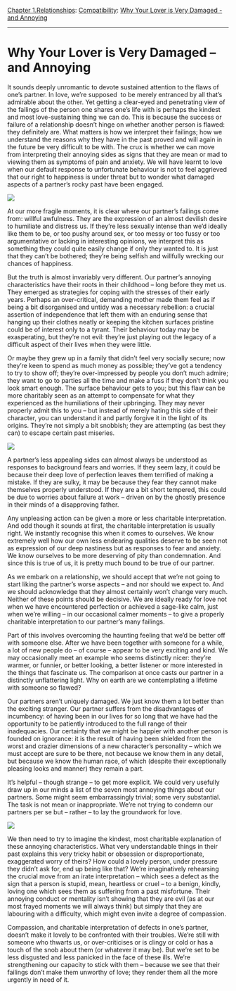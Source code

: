 [Chapter 1.Relationships](https://www.theschooloflife.com/thebookoflife/category/relationships/): [Compatibility](https://www.theschooloflife.com/thebookoflife/category/relationships/compatibility/): [Why Your Lover is Very Damaged - and Annoying](https://www.theschooloflife.com/thebookoflife/why-your-lover-is-very-damaged-and-annoying/)

* * *

# Why Your Lover is Very Damaged – and Annoying

It sounds deeply unromantic to devote sustained attention to the flaws of one’s partner. In love, we’re supposed &nbsp;to be merely entranced by all that’s admirable about the other. Yet getting a clear-eyed and penetrating view of the failings of the person one shares one’s life with is perhaps the kindest and most love-sustaining thing we can do. This is because the success or failure of a relationship doesn’t hinge on whether another person is flawed: they definitely are. What matters is how we interpret their failings; how we understand the reasons why they have in the past proved and will again in the future be very difficult to be with. The crux is whether we can move from interpreting their annoying sides as signs that they are mean or mad to viewing them as symptoms of pain and anxiety. We will have learnt to love when our default response to unfortunate behaviour is not to feel aggrieved that our right to happiness is under threat but to wonder what damaged aspects of a partner’s rocky past have been engaged.

![](https://static.independent.co.uk/s3fs-public/thumbnails/image/2013/04/18/23/5548693.jpg)

At our more fragile moments, it is clear where our partner’s failings come from: willful awfulness. They are the expression of an almost devilish desire to humiliate and distress us. If they’re less sexually intense than we’d ideally like them to be, or too pushy around sex, or too messy or too fussy or too argumentative or lacking in interesting opinions, we interpret this as something they could quite easily change if only they wanted to. It is just that they can’t be bothered; they’re being selfish and willfully wrecking our chances of happiness.

But the truth is almost invariably very different. Our partner’s annoying characteristics have their roots in their childhood – long before they met us. They emerged as strategies for coping with the stresses of their early years. Perhaps an over-critical, demanding mother made them feel as if being a bit disorganised and untidy was a necessary rebellion: a crucial assertion of independence that left them with an enduring sense that hanging up their clothes neatly or keeping the kitchen surfaces pristine could be of interest only to a tyrant. Their behaviour today may be exasperating, but they’re not evil: they’re just playing out the legacy of a difficult aspect of their lives when they were little.

Or maybe they grew up in a family that didn’t feel very socially secure; now they’re keen to spend as much money as possible; they’ve got a tendency to try to show off; they’re over-impressed by people you don’t much admire; they want to go to parties all the time and make a fuss if they don’t think you look smart enough. The surface behaviour gets to you; but this flaw can be more charitably seen as an attempt to compensate for what they experienced as the humiliations of their upbringing. They may never properly admit this to you – but instead of merely hating this side of their character, you can understand it and partly forgive it in the light of its origins. They’re not simply a bit snobbish; they are attempting (as best they can) to escape certain past miseries.

![](https://s-media-cache-ak0.pinimg.com/originals/63/b2/32/63b23295996ac25e4182286029d936a7.jpg)

A partner’s less appealing sides can almost always be understood as responses to background fears and worries. If they seem lazy, it could be because their deep love of perfection leaves them terrified of making a mistake. If they are sulky, it may be because they fear they cannot make themselves properly understood. If they are a bit short tempered, this could be due to worries about failure at work – driven on by the ghostly presence in their minds of a disapproving father.

Any unpleasing action can be given a more or less charitable interpretation. And odd though it sounds at first, the charitable interpretation is usually right. We instantly recognise this when it comes to ourselves. We know extremely well how our own less endearing qualities deserve to be seen not as expression of our deep nastiness but as responses to fear and anxiety. We know ourselves to be more deserving of pity than condemnation. And since this is true of us, it is pretty much bound to be true of our partner. &nbsp;

As we embark on a relationship, we should accept that we’re not going to start liking the partner’s worse aspects – and nor should we expect to. And we should acknowledge that they almost certainly won’t change very much. Neither of these points should be decisive. We are ideally ready for love not when we have encountered perfection or achieved a sage-like calm, just when we’re willing – in our occasional calmer moments – to give a properly charitable interpretation to our partner’s many failings.

Part of this involves overcoming the haunting feeling that we’d be better off with someone else. After we have been together with someone for a while, a lot of new people do – of course – appear to be very exciting and kind. We may occasionally meet an example who seems distinctly nicer: they’re warmer, or funnier, or better looking, a better listener or more interested in the things that fascinate us. The comparison at once casts our partner in a distinctly unflattering light. Why on earth are we contemplating a lifetime with someone so flawed?

Our partners aren’t uniquely damaged. We just know them a lot better than the exciting stranger. Our partner suffers from the disadvantages of incumbency: of having been in our lives for so long that we have had the opportunity to be patiently introduced to the full range of their inadequacies. Our certainty that we might be happier with another person is founded on ignorance: it is the result of having been shielded from the worst and crazier dimensions of a new character’s personality – which we must accept are sure to be there, not because we know them in any detail, but because we know the human race, of which (despite their exceptionally pleasing looks and manner) they remain a part.

It’s helpful – though strange – to get more explicit. We could very usefully draw up in our minds a list of the seven most annoying things about our partners. Some might seem embarrassingly trivial; some very substantial. The task is not mean or inappropriate. We’re not trying to condemn our partners per se but – rather – to lay the groundwork for love.

![](http://25.media.tumblr.com/tumblr_lty9ndOzNV1qzoly9o1_500.jpg)

We then need to try to imagine the kindest, most charitable explanation of these annoying characteristics. What very understandable things in their past explains this very tricky habit or obsession or disproportionate, exaggerated worry of theirs? How could a lovely person, under pressure they didn’t ask for, end up being like that? We’re imaginatively rehearsing the crucial move from an irate interpretation – which sees a defect as the sign that a person is stupid, mean, heartless or cruel – to a benign, kindly, loving one which sees them as suffering from a past misfortune. Their annoying conduct or mentality isn’t showing that they are evil (as at our most frayed moments we will always think) but simply that they are labouring with a difficulty, which might even invite a degree of compassion.

Compassion, and charitable interpretation of defects in one’s partner, doesn’t make it lovely to be confronted with their troubles. We’re still with someone who thwarts us, or over-criticises or is clingy or cold or has a touch of the snob about them (or whatever it may be). But we’re set to be less disgusted and less panicked in the face of these ills. We’re strengthening our capacity to stick with them – because we see that their failings don’t make them unworthy of love; they render them all the more urgently in need of it.
